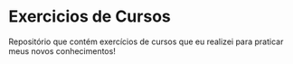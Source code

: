 # Exercicios de Cursos
Repositório que contém exercícios de cursos que eu realizei para praticar meus novos conhecimentos!
